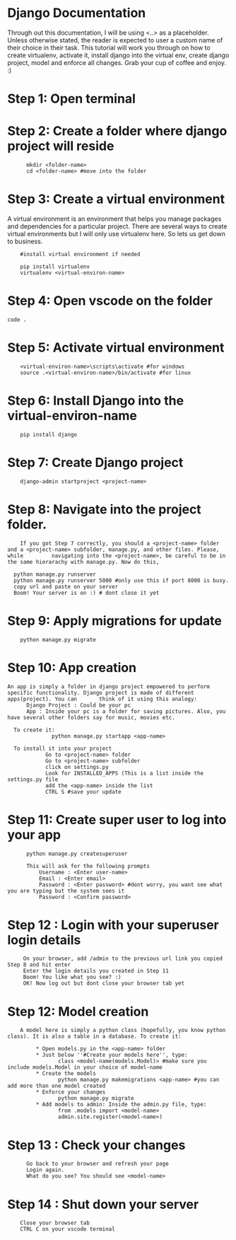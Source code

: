 # Django Documentation
Through out this documentation, I will be using <..> as a placeholder. Unless otherwise stated, the reader is expected to user a custom name of their choice in their task. This tutorial will work you through on how to create virtualenv, activate it, install django into the virtual env, create django project, model and enforce all changes. Grab your cup of coffee and enjoy. :)

# Step 1: Open terminal
# Step 2: Create a folder where django project will reside
          mkdir <folder-name>
          cd <folder-name> #move into the folder
          
# Step 3: Create a virtual environment
A virtual environment is an environment that helps you manage packages and dependencies for a particular project. There are several ways to create virtual environments but I will only use virtualenv here. So lets us get down to business.

        #install virtual environment if needed

        pip install virtualenv
        virtualenv <virtual-environ-name>
    
# Step 4: Open vscode on the folder
    code .

# Step 5: Activate virtual environment
        <virtual-environ-name>\scripts\activate #for windows
        source .<virtual-environ-name>/bin/activate #for linux
        
# Step 6: Install Django into the virtual-environ-name
        pip install django
        
# Step 7: Create Django project
        django-admin startproject <project-name>
        
# Step 8: Navigate into the project folder.
        If you got Step 7 correctly, you should a <project-name> folder and a <project-name> subfolder, manage.py, and other files. Please, while         navigating into the <project-name>, be careful to be in the same hierarachy with manage.py. Now do this,
  
      python manage.py runserver
      python manage.py runserver 5000 #only use this if port 8000 is busy.
      copy url and paste on your server
      Boom! Your server is on :) # dont close it yet
  
  # Step 9: Apply migrations for update
        python manage.py migrate
        
 # Step 10: App creation
    An app is simply a folder in django project empowered to perform specific functionality. Django project is made of different apps(project). You can       think of it using this analogy:
          Django Project : Could be your pc
          App : Inside your pc is a folder for saving pictures. Also, you have several other folders say for music, movies etc.
      
      To create it:
                  python manage.py startapp <app-name>
      
      To install it into your project
                Go to <project-name> folder
                Go to <project-name> subfolder
                click on settings.py
                Look for INSTALLED_APPS (This is a list inside the settings.py file
                add the <app-name> inside the list
                CTRL S #save your update
 
 
 # Step 11: Create super user to log into your app
          
          python manage.py createsuperuser
          
          This will ask for the following prompts
              Username : <Enter user-name>
              Email : <Enter email>
              Password : <Enter password> #dont worry, you want see what you are typing but the system sees it
              Password : <Confirm password>
              
# Step 12 : Login with your superuser login details
         On your browser, add /admin to the previous url link you copied Step 8 and hit enter
         Enter the login details you created in Step 11
         Boom! You like what you see? :)
         OK! Now log out but dont close your browser tab yet
     
# Step 12: Model creation
        A model here is simply a python class (hopefully, you know python class). It is also a table in a database. To create it:
              
             * Open models.py in the <app-name> folder
             * Just below ''#Create your models here'', type:
                    class <model-name(models.Model)> #make sure you include models.Model in your choice of model-name
             * Create the models
                    python manage.py makemigrations <app-name> #you can add more than one model created
             * Enforce your changes
                    python manage.py migrate
             * Add models to admin: Inside the admin.py file, type:
                    from .models import <model-name>
                    admin.site.register(<model-name>)

# Step 13 : Check your changes
          Go back to your browser and refresh your page
          Login again.
          What do you see? You should see <model-name>

# Step 14 : Shut down your server

        Close your browser tab
        CTRL C on your vscode terminal
        
